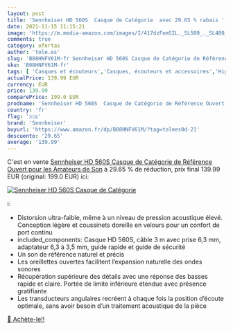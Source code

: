 ```yaml
---
layout: post
title: 'Sennheiser HD 560S  Casque de Catégorie  avec 29.65 % rabais '
date: 2021-11-15 11:15:21
image: 'https://m.media-amazon.com/images/I/417dzFomSIL._SL500_._SL400_.jpg'
comments: true
category: ofertas
author: 'tole.es'
slug: 'B08HNFV61M-fr Sennheiser HD 560S Casque de Catégorie de Référence Ouvert...'
sku: 'B08HNFV61M-fr'
tags: [ 'Casques et écouteurs','Casques, écouteurs et accessoires','High-Tech','sennheiser', ]
actualPrice: 139.99 EUR
currency: EUR
price: 139.99
comparePrice: 199.0 EUR
prodname: 'Sennheiser HD 560S  Casque de Catégorie de Référence Ouvert pour les Amateurs de Son'
country: 'fr'
flag: '🇫🇷'
brand: 'Sennheiser'
buyurl: 'https://www.amazon.fr/dp/B08HNFV61M/?tag=tolees0d-21'
descuento: '29.65'
average: '139.99'
---
```


C'est en vente [Sennheiser HD 560S  Casque de Catégorie de Référence Ouvert pour les Amateurs de Son](https://www.amazon.fr/dp/B08HNFV61M/?tag=tolees0d-21)  à  29.65 % de réduction, prix final  139.99 EUR (original: 199.0 EUR) ici:

[![Sennheiser HD 560S  Casque de Catégorie ](https://m.media-amazon.com/images/I/417dzFomSIL._SL500_._SL400_.jpg)](https://www.amazon.fr/dp/B08HNFV61M/?tag=tolees0d-21)

ℹ️:

- Distorsion ultra-faible, même à un niveau de pression acoustique élevé. Conception légère et coussinets doreille en velours pour un confort de port continu
- included_components: Casque HD 560S, câble 3 m avec prise 6,3 mm, adaptateur 6,3 à 3,5 mm, guide rapide et guide de sécurité
- Un son de référence naturel et précis
- Les oreillettes ouvertes facilitent l’expansion naturelle des ondes sonores
- Récupération supérieure des détails avec une réponse des basses rapide et claire. Portée de limite inférieure étendue avec présence gratifiante
- Les transducteurs angulaires recréent à chaque fois la position d’écoute optimale, sans avoir besoin d’un traitement acoustique de la pièce

[🛒 Achète-le!!](https://www.amazon.fr/dp/B08HNFV61M/?tag=tolees0d-21)

